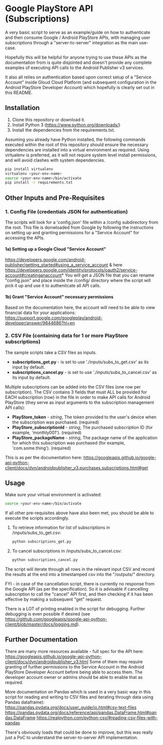 # Google PlayStore API (Subscriptions)

A very basic script to serve as an example/guide on how to authenticate and then consume Google / Android PlayStore APIs, with managing user subscriptions through a "server-to-server" integration as the main use-case.

Hopefully this will be helpful for anyone trying to use these APIs as the documentation from is quite disjointed and doesn't provide any complete examples of executing API calls to the Android Publisher v3 services.

It also all relies on authentication based upon correct setup of a "Service Account" inside Gloud Cloud Platform (and subsequent configuration in the Android PlayStore Developer Account) which hopefully is clearly set out in this README.

## Installation

1. Clone this repository or download it.
2. Install Python 3 (<https://www.python.org/downloads/>)
3. Install the dependencies from the requirements.txt.

Assuming you already have Python installed, the following commands executed within the root of this repository should ensure the necessary dependencies are installed into a virtual environment as required. Using virtualenv is preferred, as it will not require system level install permissions, and will avoid clashes with system dependencies.

```bash
pip install virtualenv
virtualenv <your-env-name>
source <your-env-name>/bin/activate
pip install -r requirements.txt
```

## Other Inputs and Pre-Requisites

### 1. Config File (credentials JSON for authentication)

The scripts will look for a 'config.json' file within a /config subdirectory from the root. This file is donwloaded from Google by following the instructions on setting up and granting permissions for a "Service Account" for accessing the APIs.

#### 1a) Setting up a Google Cloud "Service Account"

<https://developers.google.com/android-publisher/getting_started#using_a_service_account> & here <https://developers.google.com/identity/protocols/oauth2/service-account#creatinganaccount>*
You will get a JSON file that you can rename "config.json" and place inside the /config/ directory where the script will pick it up and use it to authenitcate all API calls.

#### 1b) Grant "Service Account" necessary permissions

Based on the documentation here, the account will need to be able to view financial data for your applications: <https://support.google.com/googleplay/android-developer/answer/9844686?hl=en>

### 2. **CSV File (containing data for 1 or more PlayStore subscriptions)**

The sample scripts take a CSV files as inputs.

- **subscriptions_get.py** - is set to use './inputs/subs_to_get.csv' as its input by default.
- **subscriptions_cancel.py** - is set to use './inputs/subs_to_cancel.csv' as its input by default.

Multiple subscriptions can be added into the CSV files (one row per subscription). The CSV contains 3 fields that must ALL be provided for EACH subscription (row) in the file in order to make API calls for Android PlayStore (they serve as input arguments to the subscription management API calls):

- **PlayStore_token** - *string*, The token provided to the user's device when the subscription was purchased. (required)
- **PlayStore_subscriptionId** - *string*, The purchased subscription ID (for example, 'monthly001'). (required)
- **PlayStore_packageName** - *string*, The package name of the application for which this subscription was purchased (for example, 'com.some.thing'). (required)

This is as per the documentation here: <https://googleapis.github.io/google-api-python-client/docs/dyn/androidpublisher_v3.purchases.subscriptions.html#get>

## Usage

Make sure your virtual environment is activated:

```bash
source <your-env-name>/bin/activate
```

If all other pre-requisites above have also been met, you should be able to execute the scripts accordingly.

1. To retrieve information for list of subscriptions in /inputs/subs_to_get.csv:

    ```bash
    python subscriptions_get.py
    ```

2. To cancel subscriptions in /inputs/subs_to_cancel.csv:

    ```bash
    python subscriptions_cancel.py
    ```

The script will iterate through all rows in the relevant input CSV and record the results at the end into a timestamped csv into the "/outputs/" directory.

FYI - in case of the cancellation script, there is currently no response from the Google API (as per the specification). So it is advisable if cancelling subscription to call the "cancel" API first, and then checking if it has been effective by making a subsequent "get" request.

There is a LOT of printing enabled in the script for debugging. Further debugging is even possible if desired (see <https://github.com/googleapis/google-api-python-client/blob/master/docs/logging.md>).

## Further Documentation

There are many more resources available - full spec for the API here:
<https://googleapis.github.io/google-api-python-client/docs/dyn/androidpublisher_v3.html>
Some of them may require granting of further permissions to the Service Account in the Android PlayStore Developer Account before being able to access them. The developer account owner or admins should be able to enable that as required.

More documentation on Pandas which is used in a very basic way in this script for reading and writing to CSV files and iterating through data using Pandas dataframe):
<https://pandas.pydata.org/docs/user_guide/io.html#csv-text-files>
<https://pandas.pydata.org/docs/reference/api/pandas.DataFrame.html#pandas.DataFrame>
<https://realpython.com/python-csv/#reading-csv-files-with-pandas>

There's obviously loads that could be done to improve, but this was really just a PoC to understand the server-to-server API implementation.
